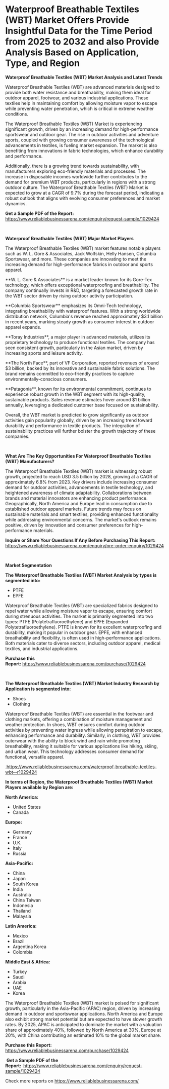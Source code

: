 <p><h1>Waterproof Breathable Textiles (WBT) Market Offers Provide Insightful Data for the Time Period from 2025 to 2032 and also Provide Analysis Based on Application, Type, and Region</h1></p><p><strong>Waterproof Breathable Textiles (WBT) Market Analysis and Latest Trends</strong></p>
<p><p>Waterproof Breathable Textiles (WBT) are advanced materials designed to provide both water resistance and breathability, making them ideal for outdoor apparel, footwear, and various industrial applications. These textiles help in maintaining comfort by allowing moisture vapor to escape while preventing water penetration, which is critical in extreme weather conditions.</p><p>The Waterproof Breathable Textiles (WBT) Market is experiencing significant growth, driven by an increasing demand for high-performance sportswear and outdoor gear. The rise in outdoor activities and adventure sports, coupled with growing consumer awareness of the technological advancements in textiles, is fueling market expansion. The market is also benefiting from innovations in fabric technologies, which enhance durability and performance.</p><p>Additionally, there is a growing trend towards sustainability, with manufacturers exploring eco-friendly materials and processes. The increase in disposable incomes worldwide further contributes to the demand for premium WBT products, particularly in regions with a strong outdoor culture. The Waterproof Breathable Textiles (WBT) Market is expected to grow at a CAGR of 9.7% during the forecast period, indicating a robust outlook that aligns with evolving consumer preferences and market dynamics.</p></p>
<p><strong>Get a Sample PDF of the Report:&nbsp;</strong> <a href="https://www.reliablebusinessarena.com/enquiry/request-sample/1029424?utm_campaign=2746&utm_medium=2&utm_source=Github&utm_content=ia&utm_term=21032025&utm_id=waterproof-breathable-textiles-wbt">https://www.reliablebusinessarena.com/enquiry/request-sample/1029424</a></p>
<p>&nbsp;</p>
<p><strong>Waterproof Breathable Textiles (WBT) Major Market Players</strong></p>
<p><p>The Waterproof Breathable Textiles (WBT) market features notable players such as W. L. Gore & Associates, Jack Wolfskin, Helly Hansen, Columbia Sportswear, and more. These companies are innovating to meet the increasing demand for high-performance fabrics in outdoor and sports apparel.</p><p>**W. L. Gore & Associates** is a market leader known for its Gore-Tex technology, which offers exceptional waterproofing and breathability. The company continually invests in R&D, targeting a forecasted growth rate in the WBT sector driven by rising outdoor activity participation.</p><p>**Columbia Sportswear** emphasizes its Omni-Tech technology, integrating breathability with waterproof features. With a strong worldwide distribution network, Columbia's revenue reached approximately $3.1 billion in recent years, marking steady growth as consumer interest in outdoor apparel expands.</p><p>**Toray Industries**, a major player in advanced materials, utilizes its proprietary technology to produce functional textiles. The company has seen consistent growth, particularly in the Asian market, driven by increasing sports and leisure activity. </p><p>**The North Face**, part of VF Corporation, reported revenues of around $3 billion, backed by its innovative and sustainable fabric solutions. The brand remains committed to eco-friendly practices to capture environmentally-conscious consumers.</p><p>**Patagonia**, known for its environmental commitment, continues to experience robust growth in the WBT segment with its high-quality, sustainable products. Sales revenue estimates hover around $1 billion annually, leveraging a dedicated customer base focused on sustainability.</p><p>Overall, the WBT market is predicted to grow significantly as outdoor activities gain popularity globally, driven by an increasing trend toward durability and performance in textile products. The integration of sustainability practices will further bolster the growth trajectory of these companies.</p></p>
<p>&nbsp;</p>
<p><strong>What Are The Key Opportunities For Waterproof Breathable Textiles (WBT) Manufacturers?</strong></p>
<p><p>The Waterproof Breathable Textiles (WBT) market is witnessing robust growth, projected to reach USD 3.5 billion by 2028, growing at a CAGR of approximately 6.8% from 2023. Key drivers include increasing consumer demand for outdoor activities, advancements in textile technology, and heightened awareness of climate adaptability. Collaborations between brands and material innovators are enhancing product performance. Geographically, North America and Europe lead in consumption due to established outdoor apparel markets. Future trends may focus on sustainable materials and smart textiles, providing enhanced functionality while addressing environmental concerns. The market's outlook remains positive, driven by innovation and consumer preferences for high-performance materials.</p></p>
<p><strong>Inquire or Share Your Questions If Any Before Purchasing This Report:</strong> <a href="https://www.reliablebusinessarena.com/enquiry/pre-order-enquiry/1029424?utm_campaign=2746&utm_medium=2&utm_source=Github&utm_content=ia&utm_term=21032025&utm_id=waterproof-breathable-textiles-wbt">https://www.reliablebusinessarena.com/enquiry/pre-order-enquiry/1029424</a></p>
<p>&nbsp;</p>
<p><strong>Market Segmentation</strong></p>
<p><strong>The Waterproof Breathable Textiles (WBT) Market Analysis by types is segmented into:</strong></p>
<p><ul><li>PTFE</li><li>EPFE</li></ul></p>
<p><p>Waterproof Breathable Textiles (WBT) are specialized fabrics designed to repel water while allowing moisture vapor to escape, ensuring comfort during strenuous activities. The market is primarily segmented into two types: PTFE (Polytetrafluoroethylene) and EPFE (Expanded Polytetrafluoroethylene). PTFE is known for its excellent waterproofing and durability, making it popular in outdoor gear. EPFE, with enhanced breathability and flexibility, is often used in high-performance applications. Both materials cater to diverse sectors, including outdoor apparel, medical textiles, and industrial applications.</p></p>
<p><strong>Purchase this Report:&nbsp;</strong><a href="https://www.reliablebusinessarena.com/purchase/1029424?utm_campaign=2746&utm_medium=2&utm_source=Github&utm_content=ia&utm_term=21032025&utm_id=waterproof-breathable-textiles-wbt">https://www.reliablebusinessarena.com/purchase/1029424</a></p>
<p>&nbsp;</p>
<p><strong>The Waterproof Breathable Textiles (WBT) Market Industry Research by Application is segmented into:</strong></p>
<p><ul><li>Shoes</li><li>Clothing</li></ul></p>
<p><p>Waterproof Breathable Textiles (WBT) are essential in the footwear and clothing markets, offering a combination of moisture management and weather protection. In shoes, WBT ensures comfort during outdoor activities by preventing water ingress while allowing perspiration to escape, enhancing performance and durability. Similarly, in clothing, WBT provides outerwear with the ability to block wind and rain while promoting breathability, making it suitable for various applications like hiking, skiing, and urban wear. This technology addresses consumer demand for functional, versatile apparel.</p></p>
<p><a href="https://www.reliablebusinessarena.com/waterproof-breathable-textiles-wbt--r1029424?utm_campaign=2746&utm_medium=2&utm_source=Github&utm_content=ia&utm_term=21032025&utm_id=waterproof-breathable-textiles-wbt">&nbsp;https://www.reliablebusinessarena.com/waterproof-breathable-textiles-wbt--r1029424</a></p>
<p><strong>In terms of Region, the Waterproof Breathable Textiles (WBT) Market Players available by Region are:</strong></p>
<p>
    <p> <strong> North America: </strong>
        <ul>
            <li>United States</li>
            <li>Canada</li>
        </ul>
        </p> 
    <p> <strong> Europe: </strong>
        <ul>
            <li>Germany</li>
            <li>France</li>
            <li>U.K.</li>
            <li>Italy</li>
            <li>Russia</li>
        </ul>
        </p> 
    <p> <strong> Asia-Pacific: </strong>
        <ul>
            <li>China</li>
            <li>Japan</li>
            <li>South Korea</li>
            <li>India</li>
            <li>Australia</li>
            <li>China Taiwan</li>
            <li>Indonesia</li>
            <li>Thailand</li>
            <li>Malaysia</li>
        </ul>
        </p> 
    <p> <strong> Latin America: </strong>
        <ul>
            <li>Mexico</li>
            <li>Brazil</li>
            <li>Argentina Korea</li>
            <li>Colombia</li>
        </ul>
        </p> 
    <p> <strong> Middle East & Africa: </strong>
        <ul>
            <li>Turkey</li>
            <li>Saudi</li>
            <li>Arabia</li>
            <li>UAE</li>
            <li>Korea</li>
        </ul>
    </p>
    </p>
<p><p>The Waterproof Breathable Textiles (WBT) market is poised for significant growth, particularly in the Asia-Pacific (APAC) region, driven by increasing demand in outdoor and sportswear applications. North America and Europe also exhibit strong market potential but are expected to have slower growth rates. By 2025, APAC is anticipated to dominate the market with a valuation share of approximately 40%, followed by North America at 30%, Europe at 20%, with China contributing an estimated 10% to the global market share.</p></p>
<p><strong>Purchase this Report: </strong><a href="https://www.reliablebusinessarena.com/purchase/1029424?utm_campaign=2746&utm_medium=2&utm_source=Github&utm_content=ia&utm_term=21032025&utm_id=waterproof-breathable-textiles-wbt">https://www.reliablebusinessarena.com/purchase/1029424</a></p>
<p>&nbsp;<strong>Get a Sample PDF of the Report:&nbsp;&nbsp;</strong><a href="https://www.reliablebusinessarena.com/enquiry/request-sample/1029424?utm_campaign=2746&utm_medium=2&utm_source=Github&utm_content=ia&utm_term=21032025&utm_id=waterproof-breathable-textiles-wbt">https://www.reliablebusinessarena.com/enquiry/request-sample/1029424</a></p>
<p><strong></strong></p>
<p>Check more reports on <a href="https://www.reliablebusinessarena.com/?utm_campaign=2746&utm_medium=2&utm_source=Github&utm_content=ia&utm_term=21032025&utm_id=waterproof-breathable-textiles-wbt">https://www.reliablebusinessarena.com/</a></p>